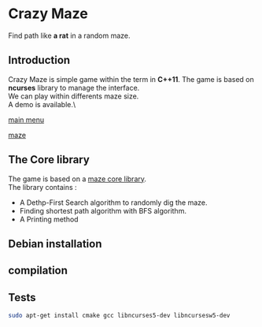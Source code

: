 # Crazy Maze

Find path like **a rat** in a random maze.

## Introduction

Crazy Maze is simple game within the term in **C++11**. The game is based on **ncurses** library to manage the interface.\
We can play within differents maze size.\
A demo is available.\

[main menu](menu.png)

[maze](maze_example.png)

## The Core library

The game is based on a [maze core library](https://github.com/benoit-bst/crazymaze/tree/master/src/maze).\
The library contains :

- A Dethp-First Search algorithm to randomly dig the maze.
- Finding shortest path algorithm with BFS algorithm.
- A Printing method

## Debian installation

## compilation



## Tests

```bash
sudo apt-get install cmake gcc libncurses5-dev libncursesw5-dev
```

